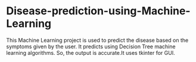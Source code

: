 # Disease-prediction-using-Machine-Learning
This Machine Learning project is used to predict the disease based on the symptoms given by the user. It predicts using Decision Tree machine learning algorithms. So, the output is accurate.It uses tkinter for GUI.
